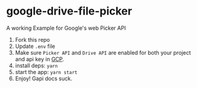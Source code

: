 # google-drive-file-picker
 A working Example for Google's web Picker API

1. Fork this repo
1. Update `.env` file
1. Make sure `Picker API` and `Drive API` are enabled for both your project and api key in [GCP](https://console.cloud.google.com/apis/credentials).
1. install deps: `yarn`
1. start the app: `yarn start`
1. Enjoy! Gapi docs suck.
